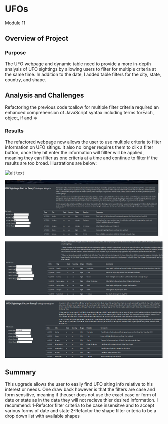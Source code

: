 # UFOs
Module 11

## Overview of Project

### Purpose
The UFO webpage and dynamic table need to provide a more in-depth analysis of UFO sightings by allowing users to filter for multiple criteria at the same time. In addition to the date, I added table filters for the city, state, country, and shape.

## Analysis and Challenges

Refactoring the previous code toallow for multiple filter criteria required an enhanced comprehension of JavaScript syntax including terms forEach, object, if and =>


### Results

The refactored webpage now allows the user to use multiple criteria to filter information on UFO sitings.  It also no longer requires them to clik a filter button, once they hit enter the information will fillter will be applied, meaning they can filter as one criteria at a time and continue to filter if the results are too broad. Illustrations are below:

![alt text](https://github.com/alonzodority1/UFOs/blob/main/Static/Images/No%20%filters.PNG "No filter")

![alt text](https://github.com/alonzodority1/UFOs/blob/main/Static/Images/filter-state.PNG "filter State")

![alt text](https://github.com/alonzodority1/UFOs/blob/main/Static/Images/filter-state%20and%20shape.PNG "filter State and Shape")

![alt text](https://github.com/alonzodority1/UFOs/blob/main/Static/Images/filter-state%2C%20shape%20and%20date.PNG "filter State, Shape and Date")


## Summary
This upgrade allows the user to easily find UFO siting info relative to his interest or needs. One draw back however is that the filters are case and form sensitive, meaning if theuser does not use the exact case or form of date or state as in the data they will not recieve thier desired information.  I recommend:
  1-Refactor filter criteria to be case insensitve and to accept various forms of date and state
  2-Refactor the shape filter criteria to be a drop down list with available shapes 
